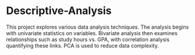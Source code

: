 # Descriptive-Analysis
This project explores various data analysis techniques. The analysis begins with univariate statistics on variables. Bivariate analysis then examines relationships such as study hours vs. GPA, with correlation analysis quantifying these links. PCA is used to reduce data complexity.
